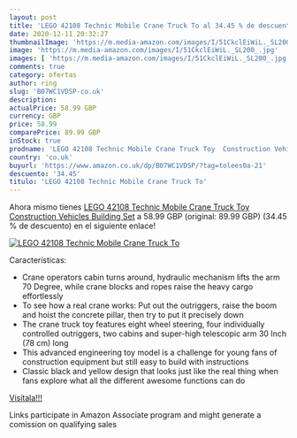 ```yaml
---
layout: post
title: 'LEGO 42108 Technic Mobile Crane Truck To al 34.45 % de descuento'
date: 2020-12-11 20:32:27
thumbnailImage: 'https://m.media-amazon.com/images/I/51CkclEiWiL._SL200_.jpg'
image: 'https://m.media-amazon.com/images/I/51CkclEiWiL._SL200_.jpg'
images: [ 'https://m.media-amazon.com/images/I/51CkclEiWiL._SL200_.jpg' ]
comments: true
category: ofertas
author: ring
slug: 'B07WC1VDSP-co.uk'
description:
actualPrice: 58.99 GBP
currency: GBP
price: 58.99
comparePrice: 89.99 GBP
inStock: true
prodname: 'LEGO 42108 Technic Mobile Crane Truck Toy  Construction Vehicles Building Set'
country: 'co.uk'
buyurl: 'https://www.amazon.co.uk/dp/B07WC1VDSP/?tag=tolees0a-21'
descuento: '34.45'
titulo: 'LEGO 42108 Technic Mobile Crane Truck To'
---
```


Ahora mismo tienes [LEGO 42108 Technic Mobile Crane Truck Toy  Construction Vehicles Building Set](https://www.amazon.co.uk/dp/B07WC1VDSP/?tag=tolees0a-21) a 58.99 GBP (original: 89.99 GBP) (34.45 %  de descuento) en el siguiente enlace!

[![LEGO 42108 Technic Mobile Crane Truck To](https://m.media-amazon.com/images/I/51CkclEiWiL._SL200_.jpg)](https://www.amazon.co.uk/dp/B07WC1VDSP/?tag=tolees0a-21)

Características:

- Crane operators cabin turns around, hydraulic mechanism lifts the arm 70 Degree, while crane blocks and ropes raise the heavy cargo effortlessly
- To see how a real crane works: Put out the outriggers, raise the boom and hoist the concrete pillar, then try to put it precisely down
- The crane truck toy features eight wheel steering, four individually controlled outriggers, two cabins and super-high telescopic arm 30 Inch (78 cm) long
- This advanced engineering toy model is a challenge for young fans of construction equipment but still easy to build with instructions
- Classic black and yellow design that looks just like the real thing when fans explore what all the different awesome functions can do

[Visítala!!!](https://www.amazon.co.uk/dp/B07WC1VDSP/?tag=tolees0a-21)

Links participate in Amazon Associate program and might generate a comission on qualifying sales
